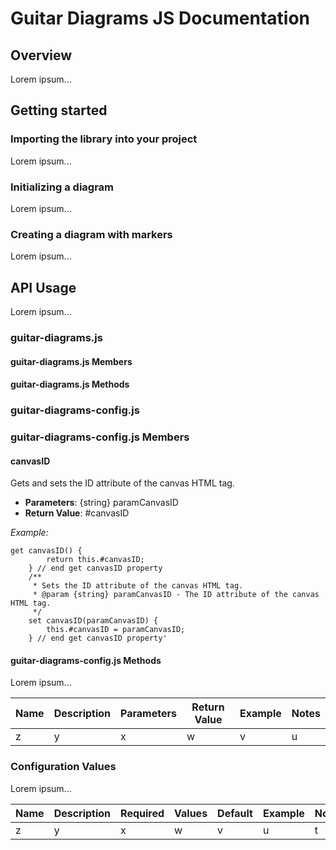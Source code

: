# Guitar Diagrams JS Documentation

## Overview

Lorem ipsum...

## Getting started

### Importing the library into your project

Lorem ipsum...

### Initializing a diagram

Lorem ipsum...

### Creating a diagram with markers

Lorem ipsum...

## API Usage

Lorem ipsum...

### guitar-diagrams.js

#### guitar-diagrams.js Members

#### guitar-diagrams.js Methods

### guitar-diagrams-config.js

### guitar-diagrams-config.js Members

#### canvasID

Gets and sets the ID attribute of the canvas HTML tag.

- **Parameters**: {string} paramCanvasID
- **Return Value**: #canvasID

*Example:*

```
get canvasID() {
        return this.#canvasID;
    } // end get canvasID property
    /**
     * Sets the ID attribute of the canvas HTML tag.
     * @param {string} paramCanvasID - The ID attribute of the canvas HTML tag.
     */
    set canvasID(paramCanvasID) {
        this.#canvasID = paramCanvasID;
    } // end get canvasID property'
```
#### guitar-diagrams-config.js Methods

Lorem ipsum...

| Name | Description | Parameters | Return Value | Example | Notes |
| ---- | ----------- | ---------- | ------------ | ------- | ----- |
| z | y | x | w | v | u |

### Configuration Values

Lorem ipsum...

| Name | Description | Required | Values | Default | Example | Notes |
| ---- | ----------- | -------- | ------ | ------- | ------- | ----- |
| z | y | x | w | v | u | t |
